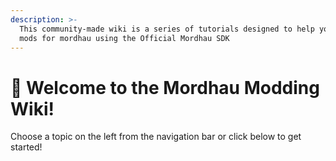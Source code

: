 ```yaml
---
description: >-
  This community-made wiki is a series of tutorials designed to help you create
  mods for mordhau using the Official Mordhau SDK
---
```


# 👋 Welcome to the Mordhau Modding Wiki!


Choose a topic on the left from the navigation bar or click below to get started!
